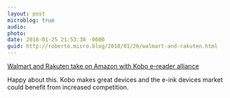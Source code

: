 ```yaml
---
layout: post
microblog: true
audio: 
photo: 
date: 2018-01-25 21:53:38 -0600
guid: http://roberto.micro.blog/2018/01/26/walmart-and-rakuten.html
---
```

[Walmart and Rakuten take on Amazon with Kobo e-reader alliance](https://www.theverge.com/2018/1/25/16934960/walmart-rakuten-kobo-e-reader-ebook-partnership)

Happy about this. Kobo makes great devices and the e-ink devices market could benefit from increased competition.
